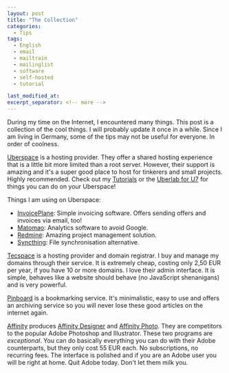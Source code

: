 ```yaml
---
layout: post
title: "The Collection"
categories:
  - Tips
tags:
  - English
  - email
  - mailtrain
  - mailinglist
  - software
  - self-hosted
  - tutorial

last_modified_at:
excerpt_separator: <!-- more -->
---
```


During my time on the Internet, I encountered many things. This post is a collection of the cool things. I will probably update it once in a while. Since I am living in Germany, some of the tips may not be useful for everyone. In order of coolness.

 <!-- more -->

[Uberspace](https://uberspace.de) is a hosting provider. They offer a shared hosting experience that is a little bit more limited than a root server. However, their support is amazing and it's a super good place to host for tinkerers and small projects. Highly recommended. Check out my [Tutorials](/category/tutorials.html) or the [Uberlab for U7](https://lab.uberspace.de) for things you can do on your Uberspace!

Things I am using on Uberspace:

- [InvoicePlane](http://invoiceplane.com): Simple invoicing software. Offers sending offers and invoices via email, too!
- [Matomao](https://matomo.org): Analytics software to avoid Google.
- [Redmine](http://redmine.org): Amazing project management solution.
- [Syncthing](http://syncthing.net): File synchronisation alternative.

[Tecspace](https://tecspace.de) is a hosting provider and domain registrar. I buy and manage my domains through their service. It is extremely cheap, costing only 2,50 EUR per year, if you have 10 or more domains. I love their admin interface. It is simple, behaves like a website should behave (no JavaScript shenanigans) and is very powerful.

[Pinboard](https://pinboard.in) is a bookmarking service. It's minimalistic, easy to use and offers an archiving service so you will never lose these good articles on the internet again. 

[Affinity](https://affinity.serif.com/) produces [Affinity Designer](https://affinity.serif.com/en-gb/designer/) and [Affinity Photo](https://affinity.serif.com/en-gb/photo/). They are competitors to the popular Adobe Photoshop and Illustrator. These two programs are *exceptional*. You can do basically everything you can do with their Adobe counterparts, but they only cost 55 EUR each. No subscriptions, no recurring fees. The interface is polished and if you are an Adobe user you will be right at home. Quit Adobe today. Don't let them milk you.